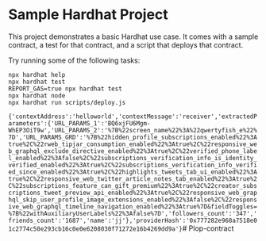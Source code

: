 # Sample Hardhat Project

This project demonstrates a basic Hardhat use case. It comes with a sample contract, a test for that contract, and a script that deploys that contract.

Try running some of the following tasks:

```shell
npx hardhat help
npx hardhat test
REPORT_GAS=true npx hardhat test
npx hardhat node
npx hardhat run scripts/deploy.js
```
`{'contextAddress':'helloworld','contextMessage':'receiver','extractedParameters':{'URL_PARAMS_1':'BQ6xjFU6Mgm-WhEP3OiT9w','URL_PARAMS_2':'%7B%22screen_name%22%3A%22qwertyfish_e%22%7D','URL_PARAMS_GRD':'%7B%22hidden_profile_subscriptions_enabled%22%3Atrue%2C%22rweb_tipjar_consumption_enabled%22%3Atrue%2C%22responsive_web_graphql_exclude_directive_enabled%22%3Atrue%2C%22verified_phone_label_enabled%22%3Afalse%2C%22subscriptions_verification_info_is_identity_verified_enabled%22%3Atrue%2C%22subscriptions_verification_info_verified_since_enabled%22%3Atrue%2C%22highlights_tweets_tab_ui_enabled%22%3Atrue%2C%22responsive_web_twitter_article_notes_tab_enabled%22%3Atrue%2C%22subscriptions_feature_can_gift_premium%22%3Atrue%2C%22creator_subscriptions_tweet_preview_api_enabled%22%3Atrue%2C%22responsive_web_graphql_skip_user_profile_image_extensions_enabled%22%3Afalse%2C%22responsive_web_graphql_timeline_navigation_enabled%22%3Atrue%7D&fieldToggles=%7B%22withAuxiliaryUserLabels%22%3Afalse%7D','followers_count':'347','friends_count':'1687','name':'jj'},'providerHash':'0x777282e968a7518e01c2774c50e293cb16c0e0e6208030f71272e16b4269dd9a'}`# Plop-contract
